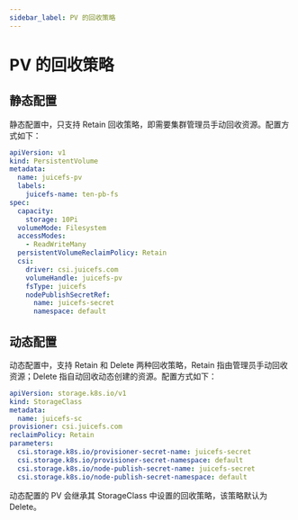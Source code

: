```yaml
---
sidebar_label: PV 的回收策略
---
```


# PV 的回收策略

## 静态配置

静态配置中，只支持 Retain 回收策略，即需要集群管理员手动回收资源。配置方式如下：

```yaml {13}
apiVersion: v1
kind: PersistentVolume
metadata:
  name: juicefs-pv
  labels:
    juicefs-name: ten-pb-fs
spec:
  capacity:
    storage: 10Pi
  volumeMode: Filesystem
  accessModes:
    - ReadWriteMany
  persistentVolumeReclaimPolicy: Retain
  csi:
    driver: csi.juicefs.com
    volumeHandle: juicefs-pv
    fsType: juicefs
    nodePublishSecretRef:
      name: juicefs-secret
      namespace: default
```

## 动态配置

动态配置中，支持 Retain 和 Delete 两种回收策略，Retain 指由管理员手动回收资源；Delete 指自动回收动态创建的资源。配置方式如下：

```yaml {6}
apiVersion: storage.k8s.io/v1
kind: StorageClass
metadata:
  name: juicefs-sc
provisioner: csi.juicefs.com
reclaimPolicy: Retain
parameters:
  csi.storage.k8s.io/provisioner-secret-name: juicefs-secret
  csi.storage.k8s.io/provisioner-secret-namespace: default
  csi.storage.k8s.io/node-publish-secret-name: juicefs-secret
  csi.storage.k8s.io/node-publish-secret-namespace: default
```

动态配置的 PV 会继承其 StorageClass 中设置的回收策略，该策略默认为 Delete。
